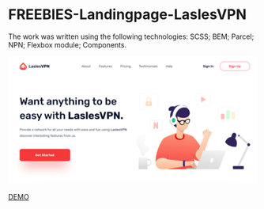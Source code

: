 # FREEBIES-Landingpage-LaslesVPN
The work was written using the following technologies:
  SCSS;
  BEM;
  Parcel;
  NPN;
  Flexbox module;
  Components.
 
<img src='preview.png'>

[DEMO](https://natashapahorukova.github.io/FREEBIES-Landingpage-LaslesVPN/)

